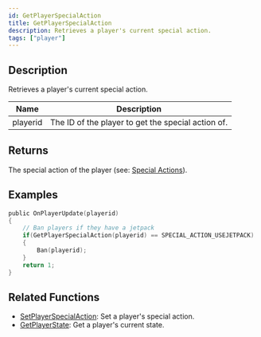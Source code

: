 ```yaml
---
id: GetPlayerSpecialAction
title: GetPlayerSpecialAction
description: Retrieves a player's current special action.
tags: ["player"]
---
```


## Description

Retrieves a player's current special action.

| Name     | Description                                        |
| -------- | -------------------------------------------------- |
| playerid | The ID of the player to get the special action of. |

## Returns

The special action of the player (see: [Special Actions](../resources/specialactions.md)).

## Examples

```c
public OnPlayerUpdate(playerid)
{
    // Ban players if they have a jetpack
    if(GetPlayerSpecialAction(playerid) == SPECIAL_ACTION_USEJETPACK)
    {
        Ban(playerid);
    }
    return 1;
}
```

## Related Functions

- [SetPlayerSpecialAction](../functions/SetPlayerSpecialAction.md): Set a player's special action.
- [GetPlayerState](../functions/GetPlayerState.md): Get a player's current state.

